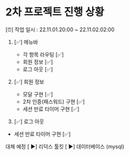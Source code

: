 # 2차 프로젝트 진행 상황

[⏰] 작업 일시 : 22.11.01.20:00 ~ 22.11.02.02:00

1. [✅] 메뉴바

   - 각 항목 라우팅 [✅]
   - 회원 정보 [✅]
   - 로그 아웃 [✅]

2. [✅] 회원 정보

   - 모달 구현 [✅]
   - 2차 인증(패스워드) 구현 [✅]
   - 세션 만료 타이머 구현 [✅]

3. [✅] 로그 아웃

- 세션 만료 타이머 구현 [✅]

대체 예정
[ :arrow_forward:] 리덕스 툴킷
[ :arrow_forward:] 데이터베이스 (mysql)

